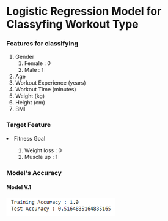 # Logistic Regression Model for Classyfing Workout Type
### Features for classifying
<ol>
  <li>Gender
    <ol>
      <li>Female : 0</li>
      <li>Male   : 1</li>
    </ol>
  </li>
  <li>Age</li>
  <li>Workout Experience (years) <int></li>
  <li>Workout Time  (minutes) <int></li>
  <li>Weight (kg) </li>
  <li>Height (cm) </li>
  <li>BMI</li>
</ol>

### Target Feature
<li>Fitness Goal
  <ol><ol>
      <li>Weight loss : 0</li>
      <li>Muscle up : 1</li>
  </ol></ol>
</li>

### Model's Accuracy
#### Model V.1
![model_3v1](/model_klasifikasi/model_3/img/model_3_v1.png)
<br>
